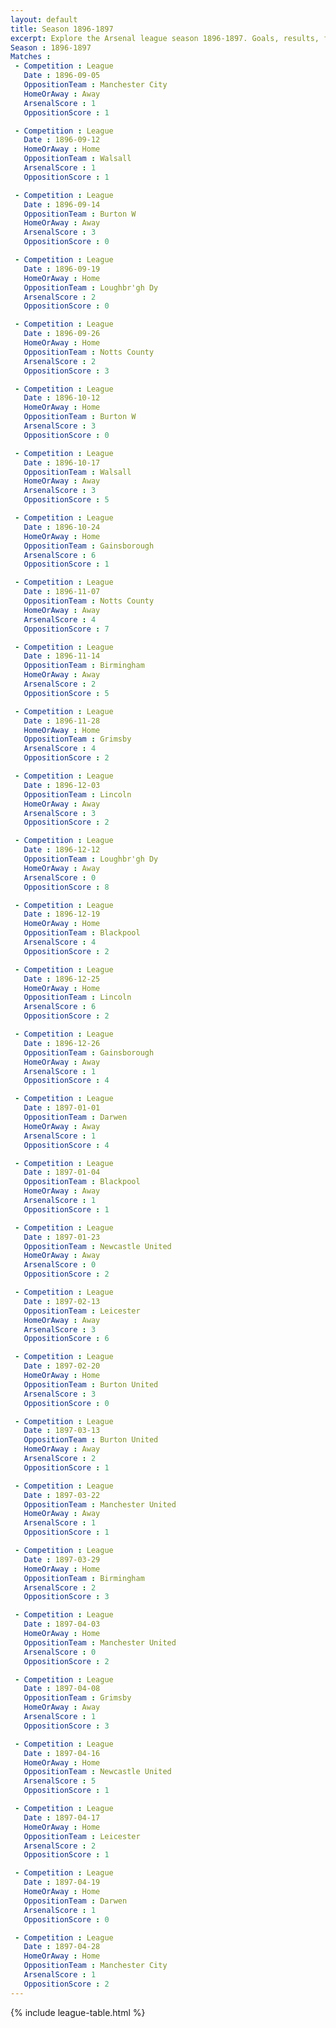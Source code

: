 ```yaml
---
layout: default
title: Season 1896-1897 
excerpt: Explore the Arsenal league season 1896-1897. Goals, results, fixtures from the 1896-1897 season on History of Arsenal Football Club
Season : 1896-1897
Matches :
 - Competition : League
   Date : 1896-09-05
   OppositionTeam : Manchester City
   HomeOrAway : Away
   ArsenalScore : 1
   OppositionScore : 1

 - Competition : League
   Date : 1896-09-12
   HomeOrAway : Home
   OppositionTeam : Walsall
   ArsenalScore : 1
   OppositionScore : 1

 - Competition : League
   Date : 1896-09-14
   OppositionTeam : Burton W
   HomeOrAway : Away
   ArsenalScore : 3
   OppositionScore : 0

 - Competition : League
   Date : 1896-09-19
   HomeOrAway : Home
   OppositionTeam : Loughbr'gh Dy
   ArsenalScore : 2
   OppositionScore : 0

 - Competition : League
   Date : 1896-09-26
   HomeOrAway : Home
   OppositionTeam : Notts County
   ArsenalScore : 2
   OppositionScore : 3

 - Competition : League
   Date : 1896-10-12
   HomeOrAway : Home
   OppositionTeam : Burton W
   ArsenalScore : 3
   OppositionScore : 0

 - Competition : League
   Date : 1896-10-17
   OppositionTeam : Walsall
   HomeOrAway : Away
   ArsenalScore : 3
   OppositionScore : 5

 - Competition : League
   Date : 1896-10-24
   HomeOrAway : Home
   OppositionTeam : Gainsborough
   ArsenalScore : 6
   OppositionScore : 1

 - Competition : League
   Date : 1896-11-07
   OppositionTeam : Notts County
   HomeOrAway : Away
   ArsenalScore : 4
   OppositionScore : 7

 - Competition : League
   Date : 1896-11-14
   OppositionTeam : Birmingham
   HomeOrAway : Away
   ArsenalScore : 2
   OppositionScore : 5

 - Competition : League
   Date : 1896-11-28
   HomeOrAway : Home
   OppositionTeam : Grimsby
   ArsenalScore : 4
   OppositionScore : 2

 - Competition : League
   Date : 1896-12-03
   OppositionTeam : Lincoln
   HomeOrAway : Away
   ArsenalScore : 3
   OppositionScore : 2

 - Competition : League
   Date : 1896-12-12
   OppositionTeam : Loughbr'gh Dy
   HomeOrAway : Away
   ArsenalScore : 0
   OppositionScore : 8

 - Competition : League
   Date : 1896-12-19
   HomeOrAway : Home
   OppositionTeam : Blackpool
   ArsenalScore : 4
   OppositionScore : 2

 - Competition : League
   Date : 1896-12-25
   HomeOrAway : Home
   OppositionTeam : Lincoln
   ArsenalScore : 6
   OppositionScore : 2

 - Competition : League
   Date : 1896-12-26
   OppositionTeam : Gainsborough
   HomeOrAway : Away
   ArsenalScore : 1
   OppositionScore : 4

 - Competition : League
   Date : 1897-01-01
   OppositionTeam : Darwen
   HomeOrAway : Away
   ArsenalScore : 1
   OppositionScore : 4

 - Competition : League
   Date : 1897-01-04
   OppositionTeam : Blackpool
   HomeOrAway : Away
   ArsenalScore : 1
   OppositionScore : 1

 - Competition : League
   Date : 1897-01-23
   OppositionTeam : Newcastle United
   HomeOrAway : Away
   ArsenalScore : 0
   OppositionScore : 2

 - Competition : League
   Date : 1897-02-13
   OppositionTeam : Leicester
   HomeOrAway : Away
   ArsenalScore : 3
   OppositionScore : 6

 - Competition : League
   Date : 1897-02-20
   HomeOrAway : Home
   OppositionTeam : Burton United
   ArsenalScore : 3
   OppositionScore : 0

 - Competition : League
   Date : 1897-03-13
   OppositionTeam : Burton United
   HomeOrAway : Away
   ArsenalScore : 2
   OppositionScore : 1

 - Competition : League
   Date : 1897-03-22
   OppositionTeam : Manchester United
   HomeOrAway : Away
   ArsenalScore : 1
   OppositionScore : 1

 - Competition : League
   Date : 1897-03-29
   HomeOrAway : Home
   OppositionTeam : Birmingham
   ArsenalScore : 2
   OppositionScore : 3

 - Competition : League
   Date : 1897-04-03
   HomeOrAway : Home
   OppositionTeam : Manchester United
   ArsenalScore : 0
   OppositionScore : 2

 - Competition : League
   Date : 1897-04-08
   OppositionTeam : Grimsby
   HomeOrAway : Away
   ArsenalScore : 1
   OppositionScore : 3

 - Competition : League
   Date : 1897-04-16
   HomeOrAway : Home
   OppositionTeam : Newcastle United
   ArsenalScore : 5
   OppositionScore : 1

 - Competition : League
   Date : 1897-04-17
   HomeOrAway : Home
   OppositionTeam : Leicester
   ArsenalScore : 2
   OppositionScore : 1

 - Competition : League
   Date : 1897-04-19
   HomeOrAway : Home
   OppositionTeam : Darwen
   ArsenalScore : 1
   OppositionScore : 0

 - Competition : League
   Date : 1897-04-28
   HomeOrAway : Home
   OppositionTeam : Manchester City
   ArsenalScore : 1
   OppositionScore : 2
---
```



{% include league-table.html %}